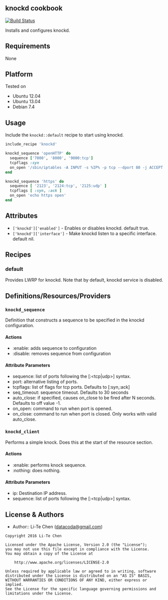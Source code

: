 knockd cookbook
---------------
[![Build Status](https://travis-ci.org/datacoda/chef-knockd.svg?branch=master)](https://travis-ci.org/datacoda/chef-knockd)

Installs and configures knockd.


Requirements
------------

None


Platform
--------

Tested on

* Ubuntu 12.04
* Ubuntu 13.04
* Debian 7.4


Usage
-----

Include the `knockd::default` recipe to start using knockd.

```ruby
include_recipe 'knockd'

knockd_sequence 'openHTTP' do
  sequence ['7000', '8000', '9000:tcp']
  tcpflags :syn
  on_open '/sbin/iptables -A INPUT -s %IP% -p tcp --dport 80 -j ACCEPT'
end

knockd_sequence 'https' do
  sequence [ '2123', '2124:tcp', '2125:udp' ]
  tcpflags [ :syn, :ack ]
  on_open 'echo https open'
end
```


Attributes
----------

- `['knockd']['enabled']` - Enables or disables knockd.  default true.
- `['knockd']['interface']` - Make knockd listen to a specific interface.  default nil.


Recipes
-------

### default
Provides LWRP for knockd.  Note that by default, knockd service is disabled.


Definitions/Resources/Providers
-------------------------------

### `knockd_sequence`
Definition that constructs a sequence to be specified in the knockd configuration. 

#### Actions
- :enable: adds sequence to configuration
- :disable: removes sequence from configuration

#### Attribute Parameters
- sequence: list of ports following the <port1>[:<tcp|udp>] syntax.
- port: alternative listing of ports.
- tcpflags: list of flags for tcp ports.  Defaults to [:syn,:ack]
- seq_timeout: sequence timeout.  Defaults to 30 seconds
- auto_close: if specified, causes on_close to be fired after N seconds.  Defaults to off value -1.
- on_open: command to run when port is opened.
- on_close: command to run when port is closed.  Only works with valid auto_close.

### `knockd_client`
Performs a simple knock.  Does this at the start of the resource section.

#### Actions
- :enable: performs knock sequence.
- :nothing: does nothing.

#### Attribute Parameters
- ip: Destination IP address.
- sequence: list of ports following the <port1>[:<tcp|udp>] syntax.


License & Authors
-----------------
- Author:: Li-Te Chen (<datacoda@gmail.com>)

```text
Copyright 2016 Li-Te Chen

Licensed under the Apache License, Version 2.0 (the "License");
you may not use this file except in compliance with the License.
You may obtain a copy of the License at

    http://www.apache.org/licenses/LICENSE-2.0

Unless required by applicable law or agreed to in writing, software
distributed under the License is distributed on an "AS IS" BASIS,
WITHOUT WARRANTIES OR CONDITIONS OF ANY KIND, either express or implied.
See the License for the specific language governing permissions and
limitations under the License.
```
